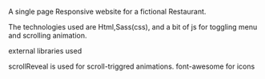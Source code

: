 A single page Responsive website for a fictional Restaurant.

The technologies used are Html,Sass(css), and a bit of js for toggling menu and scrolling animation.

external libraries used

scrollReveal is used for scroll-triggred animations.
font-awesome for icons








